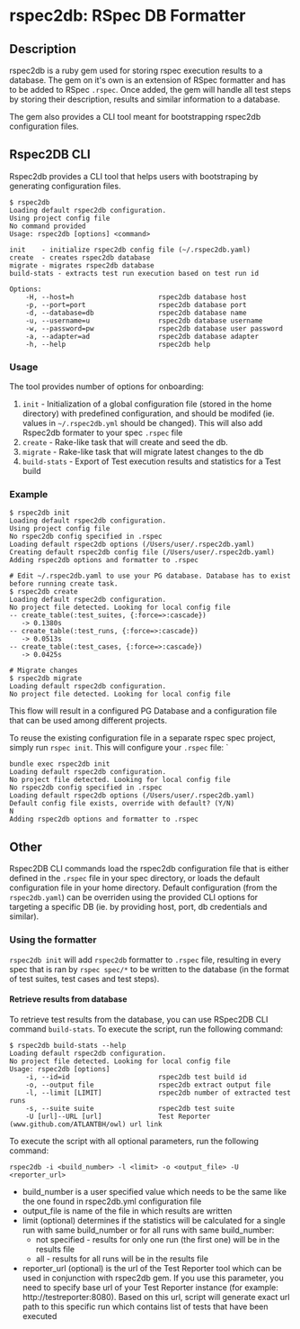 rspec2db: RSpec DB Formatter
============================


## Description
rspec2db is a ruby gem used for storing rspec execution results to a database. The gem on it's own is an extension of RSpec formatter and has to be added to RSpec `.rspec`. Once added, the gem will handle all test steps by storing their description, results and similar information to a database.

The gem also provides a CLI tool meant for bootstrapping rspec2db configuration files.


## Rspec2DB CLI

Rspec2db provides a CLI tool that helps users with bootstraping by generating configuration files. 

```
$ rspec2db
Loading default rspec2db configuration.
Using project config file
No command provided
Usage: rspec2db [options] <command>

init    - initialize rspec2db config file (~/.rspec2db.yaml)
create  - creates rspec2db database
migrate - migrates rspec2db database
build-stats - extracts test run execution based on test run id

Options:
    -H, --host=h                     rspec2db database host
    -p, --port=port                  rspec2db database port
    -d, --database=db                rspec2db database name
    -u, --username=u                 rspec2db database username
    -w, --password=pw                rspec2db database user password
    -a, --adapter=ad                 rspec2db database adapter
    -h, --help                       rspec2db help
```
### Usage
The tool provides number of options for onboarding:
1. `init` - Initialization of a global configuration file (stored in the home directory) with predefined configuration, and should be modifed (ie. values in `~/.rspec2db.yml` should be changed). This will also add Rspec2db formater to your spec `.rspec` file
2. `create` - Rake-like task that will create and seed the db.
3. `migrate` - Rake-like task that will migrate latest changes to the db
3. `build-stats` - Export of Test execution results and statistics for a Test build

### Example

```
$ rspec2db init
Loading default rspec2db configuration.
Using project config file
No rspec2db config specified in .rspec
Loading default rspec2db options (/Users/user/.rspec2db.yaml)
Creating default rspec2db config file (/Users/user/.rspec2db.yaml)
Adding rspec2db options and formatter to .rspec
```

```
# Edit ~/.rspec2db.yaml to use your PG database. Database has to exist before running create task.
$ rspec2db create
Loading default rspec2db configuration.
No project file detected. Looking for local config file
-- create_table(:test_suites, {:force=>:cascade})
   -> 0.1380s
-- create_table(:test_runs, {:force=>:cascade})
   -> 0.0513s
-- create_table(:test_cases, {:force=>:cascade})
   -> 0.0425s
```

```
# Migrate changes
$ rspec2db migrate
Loading default rspec2db configuration.
No project file detected. Looking for local config file
```
This flow will result in a configured PG Database and a configuration file that can be used among different projects.

To reuse the existing configuration file in a separate rspec spec project, simply run `rspec init`. This will configure your `.rspec` file:
`
```$ rspec2db init
bundle exec rspec2db init
Loading default rspec2db configuration.
No project file detected. Looking for local config file
No rspec2db config specified in .rspec
Loading default rspec2db options (/Users/user/.rspec2db.yaml)
Default config file exists, override with default? (Y/N)
N
Adding rspec2db options and formatter to .rspec
```

## Other
Rspec2DB CLI commands load the rspec2db configuration file that is either defined in the `.rspec` file in your spec directory, or loads the default configuration file in your home directory.
Default configuration (from the `rspec2db.yaml`) can be overriden using the provided CLI options for targeting a specific DB (ie. by providing host, port, db credentials and similar).

### Using the formatter
`rspec2db init` will add `rspec2db` formatter to `.rspec` file, resulting in every spec that is ran by `rspec spec/*` to be written to the database (in the format of test suites, test cases and test steps). 

#### Retrieve results from database

To retrieve test results from the database, you can use RSpec2DB CLI command `build-stats`.
To execute the script, run the following command:
```
$ rspec2db build-stats --help
Loading default rspec2db configuration.
No project file detected. Looking for local config file
Usage: rspec2db [options]
    -i, --id=id                      rspec2db test build id
    -o, --output file                rspec2db extract output file
    -l, --limit [LIMIT]              rspec2db number of extracted test runs
    -s, --suite suite                rspec2db test suite
    -U [url]--URL [url]              Test Reporter (www.github.com/ATLANTBH/owl) url link

```


To execute the script with all optional parameters, run the following command:

```
rspec2db -i <build_number> -l <limit> -o <output_file> -U <reporter_url>
```

- build_number is a user specified value which needs to be the same like the one found in rspec2db.yml configuration file
- output_file is name of the file in which results are written
- limit (optional) determines if the statistics will be calculated for a single run with same build_number or for all runs with same build_number: 
    - not specified - results for only one run (the first one) will be in the results file
    - all - results for all runs will be in the results file
- reporter_url (optional) is the url of the Test Reporter tool which can be used in conjunction with rspec2db gem. If you use this parameter, you need to specify base url of your Test Reporter instance (for example: http://testreporter:8080). Based on this url, script will generate exact url path to this specific run which contains list of tests that have been executed



